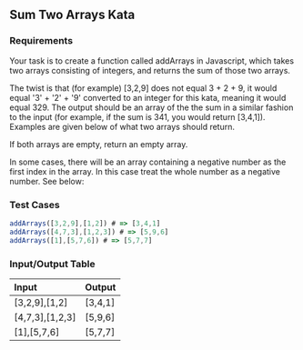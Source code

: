 ## Sum Two Arrays Kata

### Requirements 

Your task is to create a function called addArrays in Javascript, which takes two arrays consisting of integers, and returns the sum of those two arrays.

The twist is that (for example) [3,2,9] does not equal 3 + 2 + 9, it would equal '3' + '2' + '9' converted to an integer for this kata, meaning it would equal 329. The output should be an array of the the sum in a similar fashion to the input (for example, if the sum is 341, you would return [3,4,1]). Examples are given below of what two arrays should return.

If both arrays are empty, return an empty array.

In some cases, there will be an array containing a negative number as the first index in the array. In this case treat the whole number as a negative number. See below:

### Test Cases

```JavaScript
addArrays([3,2,9],[1,2]) # => [3,4,1]
addArrays([4,7,3],[1,2,3]) # => [5,9,6]
addArrays([1],[5,7,6]) # => [5,7,7]
```

### Input/Output Table

| Input           | Output  |
| :-------------- | :------ |
| [3,2,9],[1,2]   | [3,4,1] |
| [4,7,3],[1,2,3] | [5,9,6] |
| [1],[5,7,6]     | [5,7,7] |



